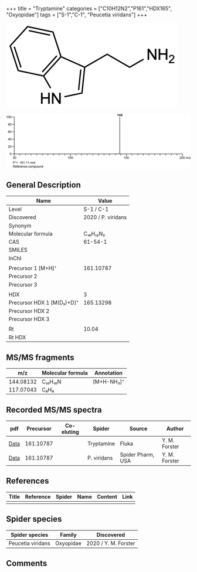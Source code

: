 +++
title = "Tryptamine"
categories = ["C10H12N2","P161","HDX165",
"Oxyopidae"]
tags = ["S-1","C-1",
"Peucetia viridans"]
+++

![](/img/Tryptamine.png)

![](/img_MSMS/161_Tryptamine.png)

## General Description

| Name                      | Value              |
|---------------------------|--------------------|
| Level                     | S-1 / C-1                  |
| Discovered                | 2020 / P. viridans |
| Synonym                   |                    |
| Molecular formula         | C₁₀H₁₂N₂           |
| CAS                       | 61-54-1            |
| SMILES |   |
| InChI  |   |
|                           |                    |
| Precursor 1 [M+H]⁺        | 161.10787          |
| Precursor 2               |                    |
| Precursor 3               |                    |
|                           |                    |
| HDX                       | 3                  |
| Precursor HDX 1 [M(D₃)+D]⁺ | 165.13298          |
| Precursor HDX 2           |                    |
| Precursor HDX 3           |                    |
|                           |                    |
| Rt                        | 10.04              |
| Rt HDX                    |                    |

## MS/MS fragments

| m/z       | Molecular formula | Annotation |
|-----------|-------------------|------------|
| 144.08132 | C₁₀H₁₀N           | [M+H-NH₃]⁺ |
| 117.07043 | C₉H₉              |            |

## Recorded MS/MS spectra

| pdf                                   | Precursor | Co-eluting | Spider     | Source | Author        |
|---------------------------------------|-----------|------------|------------|--------|---------------|
| [Data](/pdf/161_Tryptamine_10-04.pdf) | 161.10787 |            | Tryptamine | Fluka  | Y. M. Forster |
| [Data](/pdf/P-viridans/161_Tryptamine_Pv.pdf) | 161.10787 |           | P. viridans | Spider Pharm, USA | Y. M. Forster |

## References

| Title | Reference | Spider | Name | Content | Link |
|-------|-----------|--------|------|---------|------|
|       |           |        |      |         |      |

## Spider species

| Spider species    | Family    | Discovered           |
|-------------------|-----------|----------------------|
| Peucetia viridans | Oxyopidae | 2020 / Y. M. Forster |

## Comments
